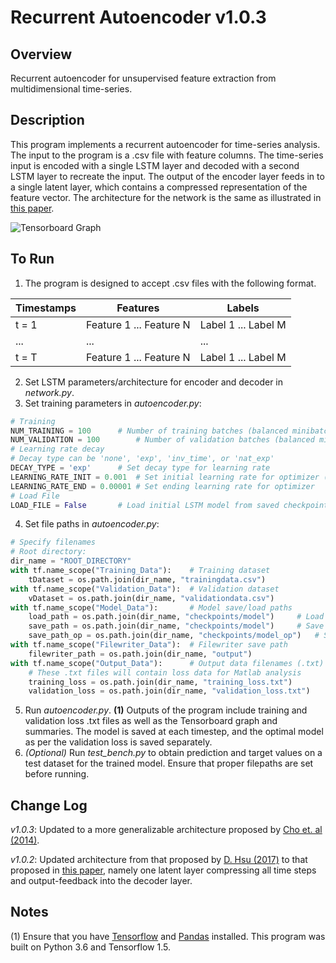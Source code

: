 # Recurrent Autoencoder v1.0.3

## Overview
Recurrent autoencoder for unsupervised feature extraction from multidimensional time-series.

## Description
This program implements a recurrent autoencoder for time-series analysis. The input to the program is a .csv file with feature columns. The time-series input is encoded with a single LSTM layer and decoded with a second LSTM layer to recreate the input. The output of the encoder layer feeds in to a single latent layer, which contains a compressed representation of the feature vector. The architecture for the network is the same as illustrated in [this paper](https://arxiv.org/pdf/1406.1078.pdf).

![Tensorboard Graph](https://raw.githubusercontent.com/jonzia/Recurrent_Autoencoder/master/Graph_102.png)

## To Run
1. The program is designed to accept .csv files with the following format.

Timestamps | Features | Labels
--- | --- | ---
t = 1 | Feature 1 ... Feature N | Label 1 ... Label M
... | ... | ...
t = T | Feature 1 ... Feature N | Label 1 ... Label M

2. Set LSTM parameters/architecture for encoder and decoder in *network.py*.
3. Set training parameters in *autoencoder.py*:
```python
# Training
NUM_TRAINING = 100		# Number of training batches (balanced minibatches)
NUM_VALIDATION = 100		# Number of validation batches (balanced minibatches)
# Learning rate decay
# Decay type can be 'none', 'exp', 'inv_time', or 'nat_exp'
DECAY_TYPE = 'exp'		# Set decay type for learning rate
LEARNING_RATE_INIT = 0.001	# Set initial learning rate for optimizer (default 0.001) (fixed LR for 'none')
LEARNING_RATE_END = 0.00001	# Set ending learning rate for optimizer
# Load File
LOAD_FILE = False 		# Load initial LSTM model from saved checkpoint?
```
4. Set file paths in *autoencoder.py*:
```python
# Specify filenames
# Root directory:
dir_name = "ROOT_DIRECTORY"
with tf.name_scope("Training_Data"):	# Training dataset
	tDataset = os.path.join(dir_name, "trainingdata.csv")
with tf.name_scope("Validation_Data"):	# Validation dataset
	vDataset = os.path.join(dir_name, "validationdata.csv")
with tf.name_scope("Model_Data"):		# Model save/load paths
	load_path = os.path.join(dir_name, "checkpoints/model")		# Load previous model
	save_path = os.path.join(dir_name, "checkpoints/model")		# Save model at each step
	save_path_op = os.path.join(dir_name, "checkpoints/model_op")	# Save optimal model
with tf.name_scope("Filewriter_Data"):	# Filewriter save path
	filewriter_path = os.path.join(dir_name, "output")
with tf.name_scope("Output_Data"):		# Output data filenames (.txt)
	# These .txt files will contain loss data for Matlab analysis
	training_loss = os.path.join(dir_name, "training_loss.txt")
	validation_loss = os.path.join(dir_name, "validation_loss.txt")
```
5. Run *autoencoder.py*. **(1)** Outputs of the program include training and validation loss .txt files as well as the Tensorboard graph and summaries. The model is saved at each timestep, and the optimal model as per the validation loss is saved separately.
6. *(Optional)* Run *test_bench.py* to obtain prediction and target values on a test dataset for the trained model. Ensure that proper filepaths are set before running.

## Change Log
_v1.0.3_: Updated to a more generalizable architecture proposed by [Cho et. al (2014)](https://arxiv.org/pdf/1406.1078.pdf).

_v1.0.2_: Updated architecture from that proposed by [D. Hsu (2017)](https://arxiv.org/pdf/1707.07961.pdf) to that proposed in [this paper](https://openreview.net/pdf/74b996ba787a74199dc0b5ba1df77e436f6ad5a5.pdf), namely one latent layer compressing all time steps and output-feedback into the decoder layer.

## Notes
(1) Ensure that you have [Tensorflow](https://www.tensorflow.org/) and [Pandas](https://pandas.pydata.org) installed. This program was built on Python 3.6 and Tensorflow 1.5.
